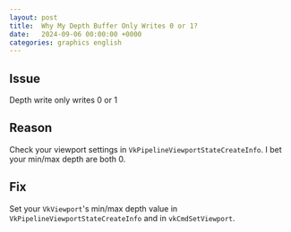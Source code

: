 ```yaml
---
layout: post
title:  Why My Depth Buffer Only Writes 0 or 1?
date:   2024-09-06 00:00:00 +0000
categories: graphics english
---
```


## Issue

Depth write only writes 0 or 1

## Reason

Check your viewport settings in `VkPipelineViewportStateCreateInfo`. I bet your min/max depth are both 0.

## Fix

Set your `VkViewport`'s min/max depth value in `VkPipelineViewportStateCreateInfo` and in `vkCmdSetViewport`.